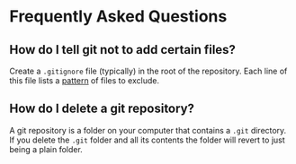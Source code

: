 # Frequently Asked Questions

## How do I tell git not to add certain files?

Create a `.gitignore` file (typically) in the root of the repository. Each line of this file lists a [pattern](https://git-scm.com/docs/gitignore) of files to exclude. 

## How do I delete a git repository?

A git repository is a folder on your computer that contains a `.git` directory. If you delete the `.git` folder and all its contents the folder will revert to just being a plain folder.
